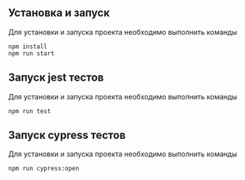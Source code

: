 ## Установка и запуск
Для установки и запуска проекта необходимо выполнить команды

```
npm install
npm run start
```

## Запуск jest тестов

Для установки и запуска проекта необходимо выполнить команды

```
npm run test
```

## Запуск cypress тестов

Для установки и запуска проекта необходимо выполнить команды

```
npm run cypress:open
```

